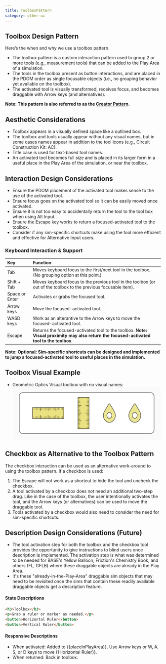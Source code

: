 ```yaml
---
title: ToolboxPattern
category: other-ui
---
```


## Toolbox Design Pattern

Here’s the when and why we use a toolbox pattern.

- The toolbox pattern is a custom interaction pattern used to group 2 or more tools (e.g., measurement tools) that can be added to the Play Area of a simulation.
- The tools in the toolbox present as button interactions, and are placed in the PDOM order as single focusable objects (i.e., no grouping behavior yet available on the toolbox).
- The activated tool is visually transformed, receives focus, and becomes draggable with Arrow keys (and alternatives).

**Note: This pattern is also referred to as the [Creator Pattern](https://phetsims.github.io/scenery/examples/creator-pattern.html).**

## Aesthetic Considerations
* Toolbox appears in a visually defined space like a outlined box.
* The toolbox and tools usually appear without any visual names, but in some cases names appear in addition to the tool icons (e.g., Circuit Construction Kit: AC).
* Title case is used for text-based tool names.
* An activated tool becomes full size and is placed in its larger form in a useful place in the Play Area of the simulation, or near the toolbox.


## Interaction Design Considerations
- Ensure the PDOM placement of the activated tool makes sense to the use of the activated tool.
- Ensure focus goes on the activated tool so it can be easily moved once activated.
- Ensure it is not too easy to accidentally return the tool to the tool box when using Alt Input.
- Ensure the Escape key works to return a focused-activated tool to the toolbox.
- Consider if any sim-specific shortcuts make using the tool more efficient and effective for Alternative Input users.


### Keyboard Interaction & Support
| Key | Function |
| :-- | :------- |
|Tab | Moves keyboard focus to the first/next tool in the toolbox. (No grouping option at this point.) |
|Shift + Tab | Moves keyboard focus to the previous tool in the toolbox (or out of the toolbox to the previous focusable item). |
|Space or Enter | Activates or grabs the focused tool. |
|Arrow keys | Move the focused-activated tool. |
|WASD keys| Work as an alterantive to the Arrow keys to move the focused-activated tool. |
|Escape | Returns the focused-activated tool to the toolbox. **Note: Visual proximity may also return the focused-activated tool to the toolbox.** |
**Note: Optional: Sim-specific shortcuts can be designed and implemented to jump a focused-activated tool to useful places in the simulation.**



## Toolbox Visual Example
- Geometric Optics
  Visual toolbox with no visual names:
  ![alt text "Sample toolbox for Geometric Optics"](images/go-toolbox.png "Geometric Optics, toolbox")



## Checkbox as Alternative to the Toolbox Pattern
The checkbox interaction can be used as an alternative work-around to using the toolbox pattern. If a checkbox is used:
1. The Escape will not work as a shortcut to hide the tool and uncheck the checkbox.
2. A tool activated by a checkbox does not need an additional two-step drag. Like in the case of the toolbox, the user intentionally activates the tool, and the Arrow keys (or alternatives) can be used to move the draggable tool.
3. Tools activated by a checkbox would also need to consider the need for sim-specific shortcuts.


## Description Design Considerations (Future)
- The tool activation step for both the toolbox and the checkbox tool provides the opportunity to give instructions to blind users once description is implemented. The activation step is what was determined to be needed for BASE's Yellow Balloon, Friction's Chemistry Book, and others (FL, GFLB) where these draggable objects are already in the Play Area.
- It's these "already-in-the-Play-Area" draggable sim objects that may need to be revisited once the sims that contain these readily available draggable objects get a description feature.

#### State Descriptions
```html
<h3>Toolbox</h3>
<p>Grab a ruler or marker as needed.</p>
<button>Horizontal Ruler</button>
<button>Vertical Ruler</button>
```
#### Responsive Descriptions
* When activated: Added to {{placeInPlayArea}}. Use Arrow keys or W, A, S, or D keys to move {{Horizontal Ruler}}.
* When returned: Back in toolbox.
